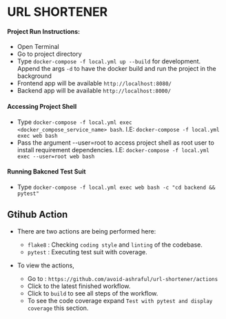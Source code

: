 
# URL SHORTENER

#### Project Run Instructions:
* Open Terminal
* Go to project directory
* Type `docker-compose -f local.yml up --build` for development. Append the args `-d` to have the docker build and run the project in the background
* Frontend app will be available `http://localhost:8080/`
* Backend app will be available `http://localhost:8000/`

#### Accessing Project Shell
* Type `docker-compose -f local.yml exec <docker_compose_service_name> bash`. I.E: `docker-compose -f local.yml exec web bash`
* Pass the argument --user=root to access project shell as root user to install requirement dependencies. I.E: `docker-compose -f local.yml exec --user=root web bash`

#### Running Bakcned Test Suit
* Type `docker-compose -f local.yml exec web bash -c "cd backend && pytest"`

## Gtihub Action

* There are two actions are being performed here:

    * `flake8` : Checking `coding style` and `linting` of the codebase.
    * `pytest` : Executing test suit with coverage.

* To view the actions, 
    * Go to : `https://github.com/avoid-ashraful/url-shortener/actions`
    * Click to the latest finished workflow.
    * Click to `build` to see all steps of the workflow.
    * To see the code coverage expand `Test with pytest and display coverage` this section.
